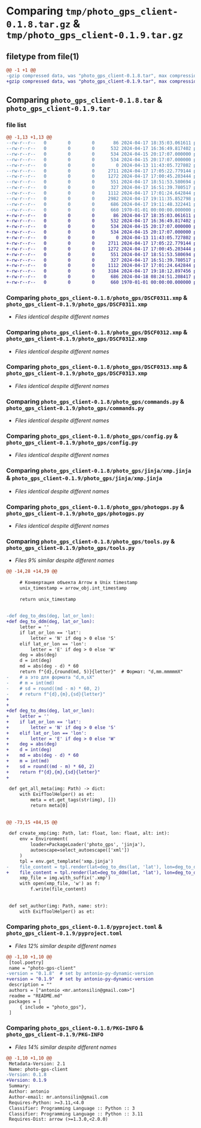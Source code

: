 # Comparing `tmp/photo_gps_client-0.1.8.tar.gz` & `tmp/photo_gps_client-0.1.9.tar.gz`

## filetype from file(1)

```diff
@@ -1 +1 @@
-gzip compressed data, was "photo_gps_client-0.1.8.tar", max compression
+gzip compressed data, was "photo_gps_client-0.1.9.tar", max compression
```

## Comparing `photo_gps_client-0.1.8.tar` & `photo_gps_client-0.1.9.tar`

### file list

```diff
@@ -1,13 +1,13 @@
--rw-r--r--   0        0        0       86 2024-04-17 18:35:03.061611 photo_gps_client-0.1.8/README.md
--rw-r--r--   0        0        0      532 2024-04-17 16:36:49.817402 photo_gps_client-0.1.8/photo_gps/DSCF0311.xmp
--rw-r--r--   0        0        0      534 2024-04-15 20:17:07.000000 photo_gps_client-0.1.8/photo_gps/DSCF0312.xmp
--rw-r--r--   0        0        0      534 2024-04-15 20:17:07.000000 photo_gps_client-0.1.8/photo_gps/DSCF0313.xmp
--rw-r--r--   0        0        0        0 2024-04-13 11:43:05.727802 photo_gps_client-0.1.8/photo_gps/__init__.py
--rw-r--r--   0        0        0     2711 2024-04-17 17:05:22.779144 photo_gps_client-0.1.8/photo_gps/commands.py
--rw-r--r--   0        0        0     1272 2024-04-17 17:00:45.203444 photo_gps_client-0.1.8/photo_gps/config.py
--rw-r--r--   0        0        0      551 2024-04-17 18:51:53.580694 photo_gps_client-0.1.8/photo_gps/jinja/xmp.jinja
--rw-r--r--   0        0        0      327 2024-04-17 16:51:39.780517 photo_gps_client-0.1.8/photo_gps/photogps.example.yaml
--rw-r--r--   0        0        0     1112 2024-04-17 17:01:24.642844 photo_gps_client-0.1.8/photo_gps/photogps.py
--rw-r--r--   0        0        0     2982 2024-04-17 19:11:35.852798 photo_gps_client-0.1.8/photo_gps/tools.py
--rw-r--r--   0        0        0      686 2024-04-17 19:11:48.322441 photo_gps_client-0.1.8/pyproject.toml
--rw-r--r--   0        0        0      660 1970-01-01 00:00:00.000000 photo_gps_client-0.1.8/PKG-INFO
+-rw-r--r--   0        0        0       86 2024-04-17 18:35:03.061611 photo_gps_client-0.1.9/README.md
+-rw-r--r--   0        0        0      532 2024-04-17 16:36:49.817402 photo_gps_client-0.1.9/photo_gps/DSCF0311.xmp
+-rw-r--r--   0        0        0      534 2024-04-15 20:17:07.000000 photo_gps_client-0.1.9/photo_gps/DSCF0312.xmp
+-rw-r--r--   0        0        0      534 2024-04-15 20:17:07.000000 photo_gps_client-0.1.9/photo_gps/DSCF0313.xmp
+-rw-r--r--   0        0        0        0 2024-04-13 11:43:05.727802 photo_gps_client-0.1.9/photo_gps/__init__.py
+-rw-r--r--   0        0        0     2711 2024-04-17 17:05:22.779144 photo_gps_client-0.1.9/photo_gps/commands.py
+-rw-r--r--   0        0        0     1272 2024-04-17 17:00:45.203444 photo_gps_client-0.1.9/photo_gps/config.py
+-rw-r--r--   0        0        0      551 2024-04-17 18:51:53.580694 photo_gps_client-0.1.9/photo_gps/jinja/xmp.jinja
+-rw-r--r--   0        0        0      327 2024-04-17 16:51:39.780517 photo_gps_client-0.1.9/photo_gps/photogps.example.yaml
+-rw-r--r--   0        0        0     1112 2024-04-17 17:01:24.642844 photo_gps_client-0.1.9/photo_gps/photogps.py
+-rw-r--r--   0        0        0     3184 2024-04-17 19:18:12.897456 photo_gps_client-0.1.9/photo_gps/tools.py
+-rw-r--r--   0        0        0      686 2024-04-18 08:24:51.208417 photo_gps_client-0.1.9/pyproject.toml
+-rw-r--r--   0        0        0      660 1970-01-01 00:00:00.000000 photo_gps_client-0.1.9/PKG-INFO
```

### Comparing `photo_gps_client-0.1.8/photo_gps/DSCF0311.xmp` & `photo_gps_client-0.1.9/photo_gps/DSCF0311.xmp`

 * *Files identical despite different names*

### Comparing `photo_gps_client-0.1.8/photo_gps/DSCF0312.xmp` & `photo_gps_client-0.1.9/photo_gps/DSCF0312.xmp`

 * *Files identical despite different names*

### Comparing `photo_gps_client-0.1.8/photo_gps/DSCF0313.xmp` & `photo_gps_client-0.1.9/photo_gps/DSCF0313.xmp`

 * *Files identical despite different names*

### Comparing `photo_gps_client-0.1.8/photo_gps/commands.py` & `photo_gps_client-0.1.9/photo_gps/commands.py`

 * *Files identical despite different names*

### Comparing `photo_gps_client-0.1.8/photo_gps/config.py` & `photo_gps_client-0.1.9/photo_gps/config.py`

 * *Files identical despite different names*

### Comparing `photo_gps_client-0.1.8/photo_gps/jinja/xmp.jinja` & `photo_gps_client-0.1.9/photo_gps/jinja/xmp.jinja`

 * *Files identical despite different names*

### Comparing `photo_gps_client-0.1.8/photo_gps/photogps.py` & `photo_gps_client-0.1.9/photo_gps/photogps.py`

 * *Files identical despite different names*

### Comparing `photo_gps_client-0.1.8/photo_gps/tools.py` & `photo_gps_client-0.1.9/photo_gps/tools.py`

 * *Files 9% similar despite different names*

```diff
@@ -14,28 +14,39 @@
 
     # Конвертация объекта Arrow в Unix timestamp
     unix_timestamp = arrow_obj.int_timestamp
 
     return unix_timestamp
 
 
-def deg_to_dms(deg, lat_or_lon):
+def deg_to_ddm(deg, lat_or_lon):
     letter = ''
     if lat_or_lon == 'lat':
         letter = 'N' if deg > 0 else 'S'
     elif lat_or_lon == 'lon':
         letter = 'E' if deg > 0 else 'W'
     deg = abs(deg)
     d = int(deg)
     md = abs(deg - d) * 60
     return f"{d},{round(md, 5)}{letter}"  # Формат: "d,mm.mmmmmX"
-    # а это для формата "d,m,sX"
-    # m = int(md)
-    # sd = round((md - m) * 60, 2)
-    # return f"{d},{m},{sd}{letter}"
+
+
+def deg_to_dms(deg, lat_or_lon):
+    letter = ''
+    if lat_or_lon == 'lat':
+        letter = 'N' if deg > 0 else 'S'
+    elif lat_or_lon == 'lon':
+        letter = 'E' if deg > 0 else 'W'
+    deg = abs(deg)
+    d = int(deg)
+    md = abs(deg - d) * 60
+    m = int(md)
+    sd = round((md - m) * 60, 2)
+    return f"{d},{m},{sd}{letter}"
+
 
 def get_all_meta(img: Path) -> dict:
     with ExifToolHelper() as et:
         meta = et.get_tags(str(img), [])
         return meta[0]
 
 
@@ -73,15 +84,15 @@
 
 def create_xmp(img: Path, lat: float, lon: float, alt: int):
     env = Environment(
         loader=PackageLoader('photo_gps', 'jinja'),
         autoescape=select_autoescape(['xml'])
     )
     tpl = env.get_template('xmp.jinja')
-    file_content = tpl.render(lat=deg_to_dms(lat, 'lat'), lon=deg_to_dms(lon, 'lon'), alt=alt)
+    file_content = tpl.render(lat=deg_to_ddm(lat, 'lat'), lon=deg_to_ddm(lon, 'lon'), alt=alt)
     xmp_file = img.with_suffix('.xmp')
     with open(xmp_file, 'w') as f:
         f.write(file_content)
 
 
 def set_author(img: Path, name: str):
     with ExifToolHelper() as et:
```

### Comparing `photo_gps_client-0.1.8/pyproject.toml` & `photo_gps_client-0.1.9/pyproject.toml`

 * *Files 12% similar despite different names*

```diff
@@ -1,10 +1,10 @@
 [tool.poetry]
 name = "photo-gps-client"
-version = "0.1.8"  # set by antonio-py-dynamic-version
+version = "0.1.9"  # set by antonio-py-dynamic-version
 description = ""
 authors = ["antonio <mr.antonsilin@gmail.com>"]
 readme = "README.md"
 packages = [
     { include = "photo_gps"},
 ]
```

### Comparing `photo_gps_client-0.1.8/PKG-INFO` & `photo_gps_client-0.1.9/PKG-INFO`

 * *Files 14% similar despite different names*

```diff
@@ -1,10 +1,10 @@
 Metadata-Version: 2.1
 Name: photo-gps-client
-Version: 0.1.8
+Version: 0.1.9
 Summary: 
 Author: antonio
 Author-email: mr.antonsilin@gmail.com
 Requires-Python: >=3.11,<4.0
 Classifier: Programming Language :: Python :: 3
 Classifier: Programming Language :: Python :: 3.11
 Requires-Dist: arrow (>=1.3.0,<2.0.0)
```

